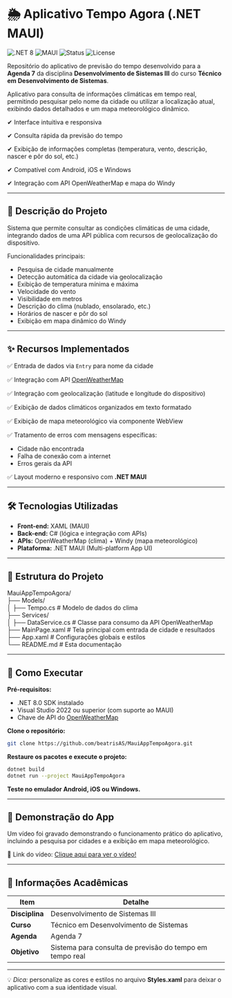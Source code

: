 # 🌦️ Aplicativo Tempo Agora (.NET MAUI)
![.NET 8](https://img.shields.io/badge/.NET-8.0-blueviolet)
![MAUI](https://img.shields.io/badge/Mobile-MAUI-ff69b4)
![Status](https://img.shields.io/badge/Status-Concluído-brightgreen)
![License](https://img.shields.io/badge/Licença-MIT-blue)

Repositório do aplicativo de previsão do tempo desenvolvido para a **Agenda 7** da disciplina **Desenvolvimento de Sistemas III** do curso **Técnico em Desenvolvimento de Sistemas**.  

Aplicativo para consulta de informações climáticas em tempo real, permitindo pesquisar pelo nome da cidade ou utilizar a localização atual, exibindo dados detalhados e um mapa meteorológico dinâmico.  

✔ Interface intuitiva e responsiva  

✔ Consulta rápida da previsão do tempo  

✔ Exibição de informações completas (temperatura, vento, descrição, nascer e pôr do sol, etc.)  

✔ Compatível com Android, iOS e Windows  

✔ Integração com API OpenWeatherMap e mapa do Windy  

---

## 📝 Descrição do Projeto
Sistema que permite consultar as condições climáticas de uma cidade, integrando dados de uma API pública com recursos de geolocalização do dispositivo.  

Funcionalidades principais:
- Pesquisa de cidade manualmente
- Detecção automática da cidade via geolocalização
- Exibição de temperatura mínima e máxima
- Velocidade do vento
- Visibilidade em metros
- Descrição do clima (nublado, ensolarado, etc.)
- Horários de nascer e pôr do sol
- Exibição em mapa dinâmico do Windy

---

## ✨ Recursos Implementados
✅ Entrada de dados via `Entry` para nome da cidade  

✅ Integração com API [OpenWeatherMap](https://openweathermap.org/api)  

✅ Integração com geolocalização (latitude e longitude do dispositivo)  

✅ Exibição de dados climáticos organizados em texto formatado  

✅ Exibição de mapa meteorológico via componente WebView  

✅ Tratamento de erros com mensagens específicas:  
- Cidade não encontrada  
- Falha de conexão com a internet  
- Erros gerais da API  

✅ Layout moderno e responsivo com **.NET MAUI**  

---

## 🛠 Tecnologias Utilizadas
- **Front-end:** XAML (MAUI)  
- **Back-end:** C# (lógica e integração com APIs)  
- **APIs:** OpenWeatherMap (clima) + Windy (mapa meteorológico)  
- **Plataforma:** .NET MAUI (Multi-platform App UI)  

---

## 📂 Estrutura do Projeto
MauiAppTempoAgora/  
├── Models/  
│   ├── Tempo.cs                 # Modelo de dados do clima  
├── Services/  
│   ├── DataService.cs           # Classe para consumo da API OpenWeatherMap  
├── MainPage.xaml                 # Tela principal com entrada de cidade e resultados  
├── App.xaml                      # Configurações globais e estilos  
└── README.md                     # Esta documentação  

---

## 🚀 Como Executar
**Pré-requisitos:**
- .NET 8.0 SDK instalado  
- Visual Studio 2022 ou superior (com suporte ao MAUI)  
- Chave de API do [OpenWeatherMap](https://openweathermap.org/api)  

**Clone o repositório:**
```bash
git clone https://github.com/beatrisAS/MauiAppTempoAgora.git
````

**Restaure os pacotes e execute o projeto:**

```bash
dotnet build
dotnet run --project MauiAppTempoAgora
```

**Teste no emulador Android, iOS ou Windows.**

---

## 🎥 Demonstração do App

Um vídeo foi gravado demonstrando o funcionamento prático do aplicativo, incluindo a pesquisa por cidades e a exibição em mapa meteorológico.

📌 Link do vídeo: <a href="https://youtu.be/fX9o3FZe4p4" target="_blank">Clique aqui para ver o vídeo!</a>

---

## 📌 Informações Acadêmicas

| Item           | Detalhe                                                  |
| -------------- | -------------------------------------------------------- |
| **Disciplina** | Desenvolvimento de Sistemas III                          |
| **Curso**      | Técnico em Desenvolvimento de Sistemas                   |
| **Agenda**     | Agenda 7                                                 |
| **Objetivo**   | Sistema para consulta de previsão do tempo em tempo real |

---

💡 *Dica:* personalize as cores e estilos no arquivo **Styles.xaml** para deixar o aplicativo com a sua identidade visual.
